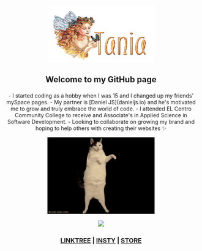 <p align="center">
  <img width="280" height="150" src="name-graphics-tania-882855.gif">
</p>

<!---------------------------------------------------------->

## <p align="center"> Welcome to my GitHub page </p> ##
<p align="center"> - I started coding as a hobby when I was 15 and I changed up my friends' mySpace pages.
- My partner is [Daniel JS](danieljs.io) and he's motivated me to grow and truly embrace the world of code.
- I attended EL Centro Community College to receive and Associate's in Applied Science in Software Development.
- Looking to collaborate on growing my brand and hoping to help others with creating their websites ✨ </p>

<p align="center"> <img src="./cat-wink.gif" width="280" height="200"> </p>

<p align="center"> 
  <a href="mailto:ttorresbiz@gmail.com?"> <img src="https://img.shields.io/badge/gmail-%23DD0031.svg?&style=for-the-badge&logo=gmail&logoColor=white"/></a> 
</p>


### <p align="center"> [LINKTREE](https://linktr.ee/helloitstania) | [INSTY](https://instagram.com/myfriendtania) | [STORE](https://feelyclub.com) </p> ### 



<!----------------------------------------- COMMENTED OUT ITEMS ------------------------------------->

<!---
myfriendtania/myfriendtania is a ✨ special ✨ repository because its my `README.md` (this file) appears on your GitHub profile.
You can click the Preview link to take a look at your changes.
--->
